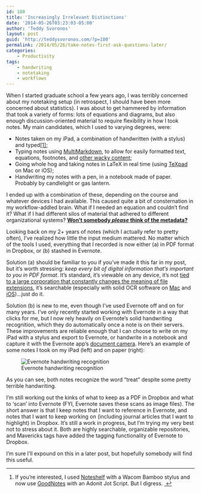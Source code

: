 ```yaml
---
id: 180
title: 'Increasingly Irrelevant Distinctions'
date: '2014-05-26T03:23:03-05:00'
author: 'Teddy Svoronos'
layout: post
guid: 'http://teddysvoronos.com/?p=180'
permalink: /2014/05/26/take-notes-first-ask-questions-later/
categories:
    - Productivity
tags:
    - handwriting
    - notetaking
    - workflows
---
```


When I started graduate school a few years ago, I was terribly concerned about my notetaking setup (in retrospect, I should have been more concerned about statistics). I was about to get hammered by information that took a variety of forms: lots of equations and diagrams, but also enough discussion-oriented material to require flexibility in how I took notes. My main candidates, which I used to varying degrees, were:
<ul>
	<li>Notes taken on my iPad, a combination of handwritten (with a stylus) and typed<a id="fnref:1" class="footnote" title="see footnote" href="#fn:1">[1]</a>;</li>
	<li>Typing notes using <a href="http://fletcherpenney.net/multimarkdown/">MultiMarkdown</a>, to allow for easily formatted text, equations, footnotes, and <a href="https://github.com/fletcher/MultiMarkdown/wiki/MultiMarkdown-Syntax-Guide">other wacky content</a>;</li>
	<li>Going whole hog and taking notes in LaTeX in real time (using <a href="https://www.texpadapp.com/">TeXpad</a> on Mac or iOS);</li>
	<li>Handwriting my notes with a pen, in a notebook made of paper. Probably by candlelight or gas lantern.</li>
</ul>
I ended up with a combination of these, depending on the course and whatever devices I had available. This caused quite a bit of consternation in my workflow-addled brain. What if I needed an equation and couldn’t find it? What if I had different silos of material that adhered to different organizational systems? <strong><a href="http://www.youtube.com/watch?v=Qh2sWSVRrmo&amp;feature=kp">Won’t somebody <em>please</em> think of the metadata?</a></strong>

Looking back on my 2+ years of notes (which I actually refer to pretty often), I’ve realized how little the input medium mattered. No matter which of the tools I used, everything that I recorded is now either (a) in PDF format in Dropbox, or (b) stashed in Evernote.

Solution (a) should be familiar to you if you’ve made it this far in my post, but it’s worth stressing: <em>keep every bit of digital information that’s important to you in PDF format</em>. It’s standard, it’s viewable on any device, it’s not <a href="http://en.wikipedia.org/wiki/List_of_Microsoft_Office_filename_extensions">tied to a large corporation that constantly changes the meaning of file extensions</a>, it’s searchable (especially with solid OCR software on <a href="http://smilesoftware.com/PDFpen/index.html">Mac</a> and <a href="http://smilesoftware.com/PDFpen/Scan/index.html">iOS</a>)…just do it.

Solution (b) is new to me, even though I’ve used Evernote off and on for many years. I’ve only recently started working with Evernote in a way that clicks for me, but I now rely heavily on Evernote’s solid handwriting recognition, which they do automatically once a note is on their servers. These improvements are reliable enough that I can choose to write on my iPad with a stylus and export to Evernote, or handwrite in a notebook and capture it with the Evernote app’s <a href="http://www.christopher-mayo.com/?p=876">document camera</a>. Here’s an example of some notes I took on my iPad (left) and on paper (right):

<figure><img src="http://teddysvoronos.com/wp-content/uploads/2014/08/2014-05-25-230055.png" alt="Evernote handwriting recognition" />
<figcaption>Evernote handwriting recognition</figcaption></figure>As you can see, both notes recognize the word “treat” despite some pretty terrible handwriting.

I’m still working out the kinks of what to keep as a PDF in Dropbox and what to ‘scan’ into Evernote (FYI, Evernote saves these scans as image files). The short answer is that I keep notes that I want to reference in Evernote, and notes that I want to keep working on (including journal articles that I want to highlight) in Dropbox. It’s still a work in progress, but I’m trying my very best not to stress about it. Both are highly searchable, organizable repositories, and Mavericks tags have added the tagging functionality of Evernote to Dropbox.

I’m sure I’ll expound on this in a later post, but hopefully somebody will find this useful.
<div class="footnotes">

<hr />

<ol>
	<li id="fn:1">If you’re interested, I used <a href="http://www.fluidtouch.biz/noteshelf/">Noteshelf</a> with a Wacom Bamboo stylus and now use <a href="http://www.goodnotesapp.com/">GoodNotes</a> with an Adonit Jot Script. But I digress. <a class="reversefootnote" title="return to article" href="#fnref:1"> ↩</a></li>
</ol>
</div>